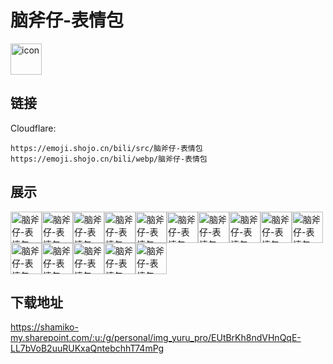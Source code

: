 # 脑斧仔-表情包
<img src="https://emoji.shojo.cn/bili/src/脑斧仔-表情包/icon.png" width="50" height="50" alt="icon">

## 链接
Cloudflare:
```
https://emoji.shojo.cn/bili/src/脑斧仔-表情包
https://emoji.shojo.cn/bili/webp/脑斧仔-表情包
```
## 展示
<img src="https://emoji.shojo.cn/bili/src/脑斧仔-表情包/脑斧仔-表情包-呜哇.png" width="50" height="50" alt="脑斧仔-表情包-呜哇"><img src="https://emoji.shojo.cn/bili/src/脑斧仔-表情包/脑斧仔-表情包-菜虎.png" width="50" height="50" alt="脑斧仔-表情包-菜虎"><img src="https://emoji.shojo.cn/bili/src/脑斧仔-表情包/脑斧仔-表情包-生气.png" width="50" height="50" alt="脑斧仔-表情包-生气"><img src="https://emoji.shojo.cn/bili/src/脑斧仔-表情包/脑斧仔-表情包-哦.png" width="50" height="50" alt="脑斧仔-表情包-哦"><img src="https://emoji.shojo.cn/bili/src/脑斧仔-表情包/脑斧仔-表情包-什么.png" width="50" height="50" alt="脑斧仔-表情包-什么"><img src="https://emoji.shojo.cn/bili/src/脑斧仔-表情包/脑斧仔-表情包-赞.png" width="50" height="50" alt="脑斧仔-表情包-赞"><img src="https://emoji.shojo.cn/bili/src/脑斧仔-表情包/脑斧仔-表情包-困了.png" width="50" height="50" alt="脑斧仔-表情包-困了"><img src="https://emoji.shojo.cn/bili/src/脑斧仔-表情包/脑斧仔-表情包-略.png" width="50" height="50" alt="脑斧仔-表情包-略"><img src="https://emoji.shojo.cn/bili/src/脑斧仔-表情包/脑斧仔-表情包-哭哭.png" width="50" height="50" alt="脑斧仔-表情包-哭哭"><img src="https://emoji.shojo.cn/bili/src/脑斧仔-表情包/脑斧仔-表情包-加油.png" width="50" height="50" alt="脑斧仔-表情包-加油"><img src="https://emoji.shojo.cn/bili/src/脑斧仔-表情包/脑斧仔-表情包-饿.png" width="50" height="50" alt="脑斧仔-表情包-饿"><img src="https://emoji.shojo.cn/bili/src/脑斧仔-表情包/脑斧仔-表情包-爱你.png" width="50" height="50" alt="脑斧仔-表情包-爱你"><img src="https://emoji.shojo.cn/bili/src/脑斧仔-表情包/脑斧仔-表情包-哼.png" width="50" height="50" alt="脑斧仔-表情包-哼"><img src="https://emoji.shojo.cn/bili/src/脑斧仔-表情包/脑斧仔-表情包-wow.png" width="50" height="50" alt="脑斧仔-表情包-wow"><img src="https://emoji.shojo.cn/bili/src/脑斧仔-表情包/脑斧仔-表情包-水逆退散.png" width="50" height="50" alt="脑斧仔-表情包-水逆退散">

## 下载地址

https://shamiko-my.sharepoint.com/:u:/g/personal/img_yuru_pro/EUtBrKh8ndVHnQqE-LL7bVoB2uuRUKxaQntebchhT74mPg